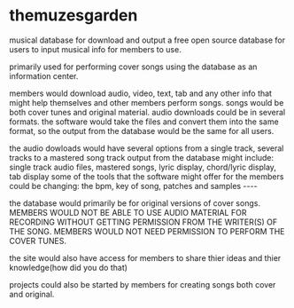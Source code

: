 # themuzesgarden
musical database for download and output
a free open source database for users to input musical info for members to use.

primarily used for performing cover songs using the database as an information center.

members would download audio, video, text, tab and any other info that might help themselves and other members perform songs.
songs would be both cover tunes and original material.
audio downloads could be in several formats.
the software would take the files and convert them into the same format, so the output from the database would be the same for all users.

the audio dowloads would have several options from a single track, several tracks to a mastered song track
output from the database might include: single track audio files, mastered songs, lyric display, chord/lyric display, tab display
some of the tools that the software might offer for the members could be 
changing: the bpm, key of song, patches and samples ----

the database would primarily be for original versions of cover songs.
MEMBERS WOULD NOT BE ABLE TO USE AUDIO MATERIAL FOR RECORDING WITHOUT GETTING PERMISSION FROM THE WRITER(S) OF THE SONG.
MEMBERS WOULD NOT NEED PERMISSION TO PERFORM THE COVER TUNES.

the site would also have access for members to share thier ideas and thier knowledge(how did you do that)

projects could also be started by members for creating songs both cover and original.
